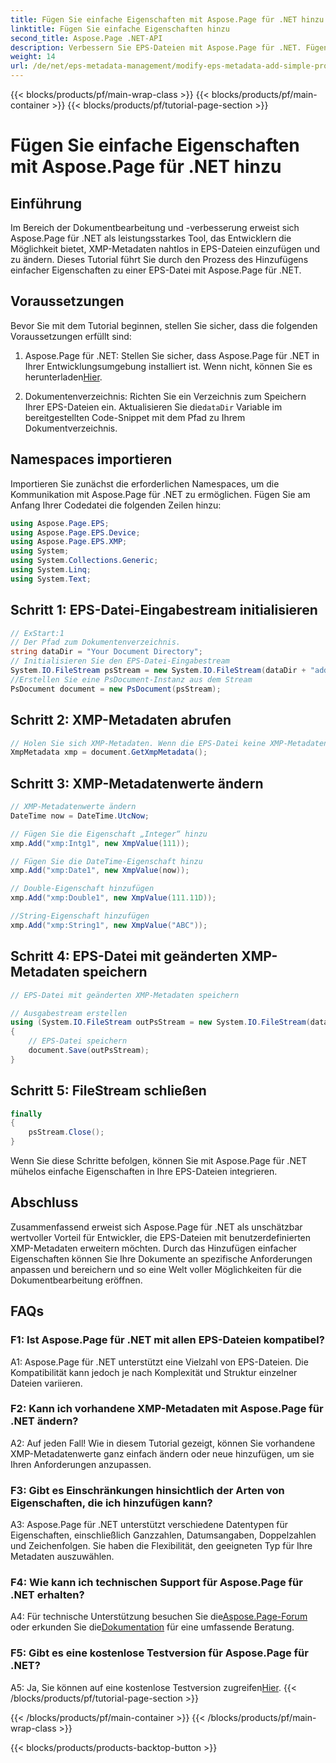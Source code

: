 ```yaml
---
title: Fügen Sie einfache Eigenschaften mit Aspose.Page für .NET hinzu
linktitle: Fügen Sie einfache Eigenschaften hinzu
second_title: Aspose.Page .NET-API
description: Verbessern Sie EPS-Dateien mit Aspose.Page für .NET. Fügen Sie mühelos einfache Eigenschaften für benutzerdefinierte Dokumentmetadaten hinzu.
weight: 14
url: /de/net/eps-metadata-management/modify-eps-metadata-add-simple-properties/
---
```


{{< blocks/products/pf/main-wrap-class >}}
{{< blocks/products/pf/main-container >}}
{{< blocks/products/pf/tutorial-page-section >}}

# Fügen Sie einfache Eigenschaften mit Aspose.Page für .NET hinzu

## Einführung

Im Bereich der Dokumentbearbeitung und -verbesserung erweist sich Aspose.Page für .NET als leistungsstarkes Tool, das Entwicklern die Möglichkeit bietet, XMP-Metadaten nahtlos in EPS-Dateien einzufügen und zu ändern. Dieses Tutorial führt Sie durch den Prozess des Hinzufügens einfacher Eigenschaften zu einer EPS-Datei mit Aspose.Page für .NET.

## Voraussetzungen

Bevor Sie mit dem Tutorial beginnen, stellen Sie sicher, dass die folgenden Voraussetzungen erfüllt sind:

1.  Aspose.Page für .NET: Stellen Sie sicher, dass Aspose.Page für .NET in Ihrer Entwicklungsumgebung installiert ist. Wenn nicht, können Sie es herunterladen[Hier](https://releases.aspose.com/page/net/).

2.  Dokumentenverzeichnis: Richten Sie ein Verzeichnis zum Speichern Ihrer EPS-Dateien ein. Aktualisieren Sie die`dataDir` Variable im bereitgestellten Code-Snippet mit dem Pfad zu Ihrem Dokumentverzeichnis.

## Namespaces importieren

Importieren Sie zunächst die erforderlichen Namespaces, um die Kommunikation mit Aspose.Page für .NET zu ermöglichen. Fügen Sie am Anfang Ihrer Codedatei die folgenden Zeilen hinzu:

```csharp
using Aspose.Page.EPS;
using Aspose.Page.EPS.Device;
using Aspose.Page.EPS.XMP;
using System;
using System.Collections.Generic;
using System.Linq;
using System.Text;
```

## Schritt 1: EPS-Datei-Eingabestream initialisieren

```csharp
// ExStart:1
// Der Pfad zum Dokumentenverzeichnis.
string dataDir = "Your Document Directory";
// Initialisieren Sie den EPS-Datei-Eingabestream
System.IO.FileStream psStream = new System.IO.FileStream(dataDir + "add_simple_props_input.eps", System.IO.FileMode.Open, System.IO.FileAccess.Read);
//Erstellen Sie eine PsDocument-Instanz aus dem Stream
PsDocument document = new PsDocument(psStream);
```

## Schritt 2: XMP-Metadaten abrufen

```csharp
// Holen Sie sich XMP-Metadaten. Wenn die EPS-Datei keine XMP-Metadaten enthält, erhalten wir eine neue, gefüllt mit Werten aus PS-Metadatenkommentaren (%%Creator, %%CreateDate, %%Title usw.).
XmpMetadata xmp = document.GetXmpMetadata();
```

## Schritt 3: XMP-Metadatenwerte ändern

```csharp
// XMP-Metadatenwerte ändern
DateTime now = DateTime.UtcNow;

// Fügen Sie die Eigenschaft „Integer“ hinzu
xmp.Add("xmp:Intg1", new XmpValue(111));

// Fügen Sie die DateTime-Eigenschaft hinzu
xmp.Add("xmp:Date1", new XmpValue(now));

// Double-Eigenschaft hinzufügen
xmp.Add("xmp:Double1", new XmpValue(111.11D));

//String-Eigenschaft hinzufügen
xmp.Add("xmp:String1", new XmpValue("ABC"));
```

## Schritt 4: EPS-Datei mit geänderten XMP-Metadaten speichern

```csharp
// EPS-Datei mit geänderten XMP-Metadaten speichern

// Ausgabestream erstellen
using (System.IO.FileStream outPsStream = new System.IO.FileStream(dataDir + "add_simple_props_output.eps", System.IO.FileMode.Create, System.IO.FileAccess.Write))
{
    // EPS-Datei speichern
    document.Save(outPsStream);
}
```

## Schritt 5: FileStream schließen

```csharp
finally
{
    psStream.Close();
}
```

Wenn Sie diese Schritte befolgen, können Sie mit Aspose.Page für .NET mühelos einfache Eigenschaften in Ihre EPS-Dateien integrieren.

## Abschluss

Zusammenfassend erweist sich Aspose.Page für .NET als unschätzbar wertvoller Vorteil für Entwickler, die EPS-Dateien mit benutzerdefinierten XMP-Metadaten erweitern möchten. Durch das Hinzufügen einfacher Eigenschaften können Sie Ihre Dokumente an spezifische Anforderungen anpassen und bereichern und so eine Welt voller Möglichkeiten für die Dokumentbearbeitung eröffnen.

## FAQs

### F1: Ist Aspose.Page für .NET mit allen EPS-Dateien kompatibel?

A1: Aspose.Page für .NET unterstützt eine Vielzahl von EPS-Dateien. Die Kompatibilität kann jedoch je nach Komplexität und Struktur einzelner Dateien variieren.

### F2: Kann ich vorhandene XMP-Metadaten mit Aspose.Page für .NET ändern?

A2: Auf jeden Fall! Wie in diesem Tutorial gezeigt, können Sie vorhandene XMP-Metadatenwerte ganz einfach ändern oder neue hinzufügen, um sie Ihren Anforderungen anzupassen.

### F3: Gibt es Einschränkungen hinsichtlich der Arten von Eigenschaften, die ich hinzufügen kann?

A3: Aspose.Page für .NET unterstützt verschiedene Datentypen für Eigenschaften, einschließlich Ganzzahlen, Datumsangaben, Doppelzahlen und Zeichenfolgen. Sie haben die Flexibilität, den geeigneten Typ für Ihre Metadaten auszuwählen.

### F4: Wie kann ich technischen Support für Aspose.Page für .NET erhalten?

 A4: Für technische Unterstützung besuchen Sie die[Aspose.Page-Forum](https://forum.aspose.com/c/page/39) oder erkunden Sie die[Dokumentation](https://reference.aspose.com/page/net/) für eine umfassende Beratung.

### F5: Gibt es eine kostenlose Testversion für Aspose.Page für .NET?

 A5: Ja, Sie können auf eine kostenlose Testversion zugreifen[Hier](https://releases.aspose.com/).
{{< /blocks/products/pf/tutorial-page-section >}}

{{< /blocks/products/pf/main-container >}}
{{< /blocks/products/pf/main-wrap-class >}}

{{< blocks/products/products-backtop-button >}}
